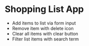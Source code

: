 # Shopping List App

- Add items to list via form input
- Remove item with delete icon
- Clear all items with clear button
- Filter list items with search term
